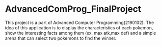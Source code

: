 # AdvancedComProg_FinalProject
This project is a part of Advanced Computer Programming(2190102). The idea of this application is to display the characteristics of each pokemon,
show the interesting facts among them (ex. max atk,max def) and a simple arena that can select two pokemons to find the winner.
